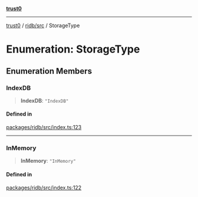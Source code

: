 [**trust0**](../../../README.md)

***

[trust0](../../../README.md) / [ridb/src](../README.md) / StorageType

# Enumeration: StorageType

## Enumeration Members

### IndexDB

> **IndexDB**: `"IndexDB"`

#### Defined in

[packages/ridb/src/index.ts:123](https://github.com/elribonazo/RIDB/blob/64d285e23ec0d6353c1e71078c00a220dea8f6fa/packages/ridb/src/index.ts#L123)

***

### InMemory

> **InMemory**: `"InMemory"`

#### Defined in

[packages/ridb/src/index.ts:122](https://github.com/elribonazo/RIDB/blob/64d285e23ec0d6353c1e71078c00a220dea8f6fa/packages/ridb/src/index.ts#L122)
